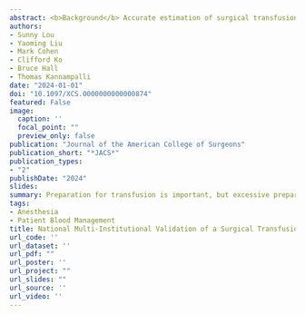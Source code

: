 ```yaml
---
abstract: <b>Background</b> Accurate estimation of surgical transfusion risk is important for many aspects of surgical planning, yet few methods for estimating are available for estimating such risk. There is a need for reliable validated methods for transfusion risk stratification to support effective perioperative planning and resource stewardship. <br/> <b>Study Design</b> This study was conducted using the American College of Surgeons NSQIP datafile from 2019. S-PATH performance was evaluated at each contributing hospital, with and without hospital-specific model tuning. Linear regression was used to assess the relationship between hospital characteristics and area under the receiver operating characteristic (AUROC) curve.<br/> <b>Results</b> A total of 1,000,927 surgical cases from 414 hospitals were evaluated. Aggregate AUROC was 0.910 (95% CI 0.904 to 0.916) without model tuning and 0.925 (95% CI 0.919 to 0.931) with model tuning. AUROC varied across individual hospitals (median 0.900, interquartile range 0.849 to 0.944), but no statistically significant relationships were found between hospital-level characteristics studied and model AUROC. <br/> <b>Conclusions</b> S-PATH demonstrated excellent discriminative performance, although there was variation across hospitals that was not well-explained by hospital-level characteristics. These results highlight the S-PATH’s viability as a generalizable surgical transfusion risk prediction tool.
authors:
- Sunny Lou
- Yaoming Liu
- Mark Cohen
- Clifford Ko
- Bruce Hall
- Thomas Kannampalli
date: "2024-01-01"
doi: "10.1097/XCS.0000000000000874"
featured: False
image:
  caption: ''
  focal_point: ""
  preview_only: false
publication: "Journal of the American College of Surgeons"
publication_short: "*JACS*"
publication_types:
- "2"
publishDate: "2024"
slides: 
summary: Preparation for transfusion is important, but excessive preparation is common, costly, and contributes to blood waste. This tool helps doctors identify patients at risk for transfusion so they can get the care they need. We evaluated the tool's performance at 414 NSQIP-contributing hospitals, and found that it showed promising generalizability and could potentially be used across a diverse range of hospitals to assist with perioperative planning.
tags:
- Anesthesia
- Patient Blood Management
title: National Multi-Institutional Validation of a Surgical Transfusion Risk Prediction Model
url_code: ''
url_dataset: ''
url_pdf: ""
url_poster: ''
url_project: ""
url_slides: ""
url_source: ''
url_video: ''
---
```



